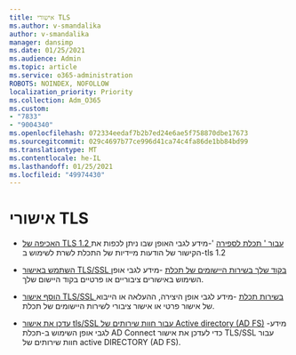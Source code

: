 ```yaml
---
title: אישורי TLS
ms.author: v-smandalika
author: v-smandalika
manager: dansimp
ms.date: 01/25/2021
ms.audience: Admin
ms.topic: article
ms.service: o365-administration
ROBOTS: NOINDEX, NOFOLLOW
localization_priority: Priority
ms.collection: Adm_O365
ms.custom:
- "7833"
- "9004340"
ms.openlocfilehash: 072334eedaf7b2b7ed24e6ae5f758870dbe17673
ms.sourcegitcommit: 029c4697b77ce996d41ca74c4fa86de1bb84bd99
ms.translationtype: MT
ms.contentlocale: he-IL
ms.lasthandoff: 01/25/2021
ms.locfileid: "49974430"
---
```

# <a name="tls-certificates"></a>אישורי TLS

- [האכיפה של TLS 1.2 עבור ' תכלת לספירה](https://docs.microsoft.com/azure/active-directory/hybrid/reference-connect-tls-enforcement)  '-מידע לגבי האופן שבו ניתן לכפות את הקישור של הודעות מיידיות של התכלת לשרת לשימוש ב-tls 1.2

- [השתמש באישור TLS/SSL בקוד שלך בשירות היישומים של תכלת](https://docs.microsoft.com/azure/app-service/configure-ssl-certificate-in-code)  -מידע לגבי אופן השימוש באישורים ציבוריים או פרטיים בקוד היישום שלך.

- [הוסף אישור TLS/SSL בשירות תכלת](https://docs.microsoft.com/azure/app-service/configure-ssl-certificate)  -מידע לגבי אופן היצירה, ההעלאה או הייבוא של אישור פרטי או אישור ציבורי לשירות היישומים של תכלת.

- [עדכן את אישור tls/SSL עבור חוות שירותים של Active directory (AD FS)](https://docs.microsoft.com/azure/active-directory/hybrid/how-to-connect-fed-ssl-update)  -מידע לגבי אופן השימוש ב-תכלת AD Connect כדי לעדכן את אישור TLS/SSL עבור חוות שירותים של active DIRECTORY (AD FS).


